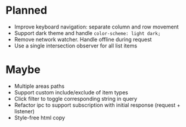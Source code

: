 # Planned

- Improve keyboard navigation: separate column and row movement
- Support dark theme and handle `color-scheme: light dark;`
- Remove network watcher. Handle offline during request
- Use a single intersection observer for all list items

# Maybe

- Multiple areas paths
- Support custom include/exclude of item types
- Click filter to toggle corresponding string in query
- Refactor ipc to support subscription with initial response (request + listener)
- Style-free html copy
